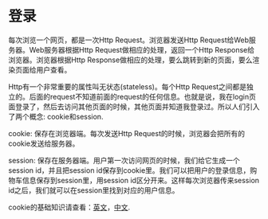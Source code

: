 # 登录
每次浏览一个网页，都是一次Http Request。浏览器发送Http Request给Web服务器。Web服务器根据Http Request做相应的处理，返回一个Http Response给浏览器。浏览器根据Http Response做相应的处理，要么跳转到新的页面，要么渲染页面给用户查看。

Http有一个非常重要的属性叫无状态(stateless)。每个Http Request之间都是独立的。后面的request不知道前面的request的任何信息。也就是说，我在login页面登录了，然后去访问其他页面的时候，其他页面并知道我登录过。所以人们引入了两个概念: cookie和session.

cookie: 保存在浏览器端。每次发送Http Request的时候，浏览器会把所有的cookie发送给服务器。

session: 保存在服务器端。用户第一次访问网页的时候，我们给它生成一个session id，并且把session id保存到cookie里。我们可以把用户的登录信息，购物车信息保存到session里，用session id区分开来。这样每次浏览器传来session id之后，我们就可以在session里找到对应的用户信息。

cookie的基础知识请查看：[英文](https://www.w3schools.com/js/js_cookies.asp)，[中文](http://www.w3school.com.cn/js/js_cookies.asp).

